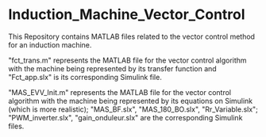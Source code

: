 # Induction_Machine_Vector_Control
This Repository contains MATLAB files related to the vector control method for an induction machine.

"fct_trans.m" represents the MATLAB file for the vector control algorithm with the machine being represented by its transfer function and "Fct_app.slx" is its corresponding Simulink file.

"MAS_EVV_Init.m" represents the MATLAB file for the vector control algorithm with the machine being represented by its equations on Simulink (which is more realistic); "MAS_BF.slx", "MAS_180_BO.slx", "Rr_Variable.slx"; "PWM_inverter.slx", "gain_onduleur.slx" are the corresponding Simulink files.
